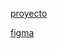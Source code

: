 [proyecto](https://luisgomezojeda.github.io/tu_peso_en_otro_planeta/)

[figma](https://www.figma.com/file/EygnKtvdsTxpo0IOqPw5t8/tu-peso-en-cada-planetas?node-id=0%3A1)
